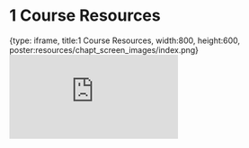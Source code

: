 # 1 Course Resources
 
{type: iframe, title:1 Course Resources, width:800, height:600, poster:resources/chapt_screen_images/index.png}
![](https://andrew-bortvin.github.io/pythonNotes/no_toc/index.html)
 

 
